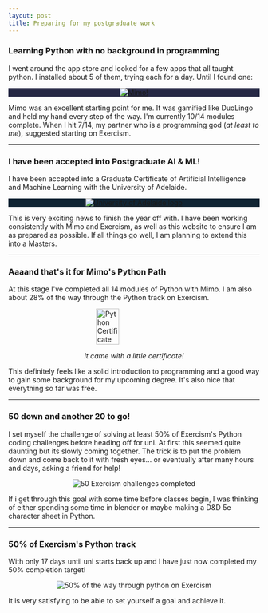```yaml
---
layout: post
title: Preparing for my postgraduate work
---
```


### Learning Python with no background in programming
I went around the app store and looked for a few apps that all taught python. I installed about 5 of them, trying each for a day. Until I found one:

<a style="display: flex; justify-content: center; background-color: #262845;" href="https://mimo.org/" title="Mimo!">
    <img src="https://drackonack.github.io/assets/img/Mimo.png" alt="Mimo!">
</a>


Mimo was an excellent starting point for me. It was gamified like DuoLingo and held my hand every step of the way.
I'm currently 10/14 modules complete. When I hit 7/14, my partner who is a programming god (*at least to me*), suggested starting on Exercism.

---

### I have been accepted into Postgraduate AI & ML!
I have been accepted into a Graduate Certificate of Artificial Intelligence and Machine Learning with the University of Adelaide.

<a style="display: flex; justify-content: center; background-color: #112534;" href="https://www.adelaide.edu.au/" title="University of Adelaide">
    <img src="https://drackonack.github.io/assets/img/UofA logo small.png" alt="University of Adelaide logo">
</a>

This is very exciting news to finish the year off with. I have been working consistently with Mimo and Exercism, as well as this website to ensure I am as prepared as possible. If all things go well, I am planning to extend this into a Masters.

---

### Aaaand that's it for Mimo's Python Path
At this stage I've completed all 14 modules of Python with Mimo. I am also about 28% of the way through the Python track on Exercism.

<div>
    <a style="display: flex; justify-content: center;" title="Python Certificate">
        <img src="https://drackonack.github.io/assets/img/Python Certificate.png" alt="Python Certificate" width="30%" height="30%">
    </a>
    <p style="text-align: center;">
        <i>It came with a little certificate!</i>
    </p>
</div>

This definitely feels like a solid introduction to programming and a good way to gain some background for my upcoming degree. It's also nice that everything so far was free.

---

### 50 down and another 20 to go!
I set myself the challenge of solving at least 50% of Exercism's Python coding challenges before heading off for uni. At first this seemed quite daunting but its slowly coming together. The trick is to put the problem down and come back to it with fresh eyes... or eventually after many hours and days, asking a friend for help!

<a style="display: flex; justify-content: center;" title="50 Exercism challenges completed">
    <img src="https://drackonack.github.io/assets/img/Exercism 50.png" alt="50 Exercism challenges completed">
</a>

If i get through this goal with some time before classes begin, I was thinking of either spending some time in blender or maybe making a D&D 5e character sheet in Python. 

---

### 50% of Exercism's Python track
With only 17 days until uni starts back up and I have just now completed my 50% completion target! 

<a style="display: flex; justify-content: center;" title="50% of the way through python on Exercism">
    <img src="https://drackonack.github.io/assets/img/50% python on exercism.png" alt="50% of the way through python on Exercism">
</a>

It is very satisfying to be able to set yourself a goal and achieve it.
